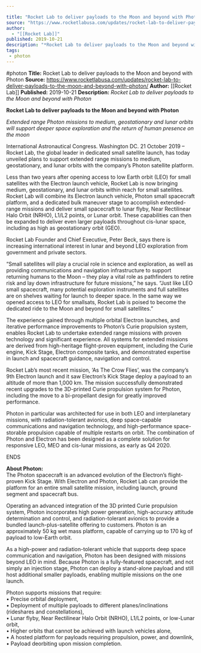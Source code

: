 ```yaml
---

title: "Rocket Lab to deliver payloads to the Moon and beyond with Photon "
source: "https://www.rocketlabusa.com/updates/rocket-lab-to-deliver-payloads-to-the-moon-and-beyond-with-photon/"
author:
  - "[[Rocket Lab]]"
published: 2019-10-21
description: "*Rocket Lab to deliver payloads to the Moon and beyond with Photon*"
tags:
 - photon
---
```


#photon
**Title:** Rocket Lab to deliver payloads to the Moon and beyond with Photon 
**Source:** https://www.rocketlabusa.com/updates/rocket-lab-to-deliver-payloads-to-the-moon-and-beyond-with-photon/
**Author:** [[Rocket Lab]]
**Published:** 2019-10-21
**Description:** *Rocket Lab to deliver payloads to the Moon and beyond with Photon*

**Rocket Lab to deliver payloads to the Moon and beyond with Photon**

*Extended range Photon missions to medium, geostationary and lunar orbits will support deeper space exploration and the return of human presence on the moon*

International Astronautical Congress. Washington DC. 21 October 2019 – Rocket Lab, the global leader in dedicated small satellite launch, has today unveiled plans to support extended range missions to medium, geostationary, and lunar orbits with the company’s Photon satellite platform.

Less than two years after opening access to low Earth orbit (LEO) for small satellites with the Electron launch vehicle, Rocket Lab is now bringing medium, geostationary, and lunar orbits within reach for small satellites. Rocket Lab will combine its Electron launch vehicle, Photon small spacecraft platform, and a dedicated bulk maneuver stage to accomplish extended-range missions and deliver small spacecraft to lunar flyby, Near Rectilinear Halo Orbit (NRHO), L1/L2 points, or Lunar orbit. These capabilities can then be expanded to deliver even larger payloads throughout cis-lunar space, including as high as geostationary orbit (GEO).

Rocket Lab Founder and Chief Executive, Peter Beck, says there is increasing international interest in lunar and beyond LEO exploration from government and private sectors.

“Small satellites will play a crucial role in science and exploration, as well as providing communications and navigation infrastructure to support returning humans to the Moon – they play a vital role as pathfinders to retire risk and lay down infrastructure for future missions,” he says. “Just like LEO small spacecraft, many potential exploration instruments and full satellites are on shelves waiting for launch to deeper space. In the same way we opened access to LEO for smallsats, Rocket Lab is poised to become the dedicated ride to the Moon and beyond for small satellites.”

The experience gained through multiple orbital Electron launches, and iterative performance improvements to Photon’s Curie propulsion system, enables Rocket Lab to undertake extended range missions with proven technology and significant experience. All systems for extended missions are derived from high-heritage flight-proven equipment, including the Curie engine, Kick Stage, Electron composite tanks, and demonstrated expertise in launch and spacecraft guidance, navigation and control.

Rocket Lab’s most recent mission, ‘As The Crow Flies’, was the company’s 9th Electron launch and it saw Electron’s Kick Stage deploy a payload to an altitude of more than 1,000 km. The mission successfully demonstrated recent upgrades to the 3D-printed Curie propulsion system for Photon, including the move to a bi-propellant design for greatly improved performance.

Photon in particular was architected for use in both LEO and interplanetary missions, with radiation-tolerant avionics, deep space-capable communications and navigation technology, and high-performance space-storable propulsion capable of multiple restarts on orbit. The combination of Photon and Electron has been designed as a complete solution for responsive LEO, MEO and cis-lunar missions, as early as Q4 2020.

ENDS

**About Photon:**  
The Photon spacecraft is an advanced evolution of the Electron’s flight-proven Kick Stage. With Electron and Photon, Rocket Lab can provide the platform for an entire small satellite mission, including launch, ground segment and spacecraft bus.

Operating an advanced integration of the 3D printed Curie propulsion system, Photon incorporates high power generation, high-accuracy attitude determination and control, and radiation-tolerant avionics to provide a bundled launch-plus-satellite offering to customers. Photon is an approximately 50 kg wet mass platform, capable of carrying up to 170 kg of payload to low-Earth orbit.

As a high-power and radiation-tolerant vehicle that supports deep space communication and navigation, Photon has been designed with missions beyond LEO in mind. Because Photon is a fully-featured spacecraft, and not simply an injection stage, Photon can deploy a stand-alone payload and still host additional smaller payloads, enabling multiple missions on the one launch.

Photon supports missions that require:  
• Precise orbital deployment,  
• Deployment of multiple payloads to different planes/inclinations (rideshares and constellations),  
• Lunar flyby, Near Rectilinear Halo Orbit (NRHO), L1/L2 points, or low-Lunar orbit,  
• Higher orbits that cannot be achieved with launch vehicles alone,  
• A hosted platform for payloads requiring propulsion, power, and downlink,  
• Payload deorbiting upon mission completion.